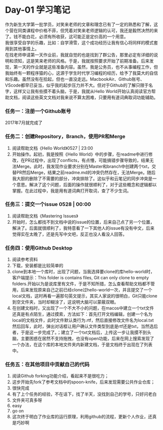 # Day-01 学习笔记
作为新生大学第一批学员，对笑来老师的文章和理念已有了一定的熟悉和了解，这个营在同类课程中价格不菲，但凭着对笑来老师逻辑的认可，我还是毅然决然的来了。钱不能白花，必须有所收获，这可能正是定价高的一个用意。    
我很享受自学的乐趣，比如：自学滑雪，这个成功经历让我有信心将同样的模式套用到其他事情上。    
在找老师申请第一天作业前，我就自觉的也是找到了群公告，那里必定有详细的说明和须知，这是笑来老师的风格。于是，我就按照要求开始了前期准备。后来发现，第一天的作业就是这些准备内容。虽然，我是公务员，也不从事编程工作，但我始终有一颗程序猿的心，这源于学生时代学习编程的经历，给予了我莫大的自信和乐趣。虽然没有在拾起，但也一直没走远。MacbookAir、Github账号、VScode都早已妥当，似乎我的起步压力并不大。但对于Github的了解只限于名字，这样又让我有些摸不着头脑，于是，我就从Hello World开始认真阅读官方帮助文档，阅读这些英文文档对我来说不算太困难，只要用有道词典取词功能辅助。    
### 任务一：注册一个Github账号
2017年7月就完成了
### 任务二：创建Repository，Branch，使用PR和Merge
1. 阅读帮助文档《Hello World》0527 | 23:00
2. 开始操作。起初，我是按照《Hello World》中的步骤，在readme中进行修改，在PR过程中，出现了conflicts，有点懵，可能搞错步骤导致的，结果无法Merge。此时，我发现作业要求分别在Master和branch中创建两个txt，交替PR然后Merge，结果之前readme.md的冲突仍然存在，无法Merge。随后我大胆的删除了不需要的部分，冲突排除了。这似乎和云笔记的同步冲突是一个意思。解决了这个问题，后面的操作就很顺利了，对于这些概念和逻辑都以掌握。在此过程中，我是用有道词典打开取词，查了不少生词。
### 任务三：提交一个issue 0528 | 00:00
1. 阅读帮助文档《Mastering Issues》
2. 开始时，怎么都找不到文档中说的issue的位置，后来自己点了另一个位置，解决了。后面就很顺利了，我特意看了一下其他人的issue有没有中文，后来觉得实在太晚了，还是先写中文吧，反正也没人看没人回答。
### 任务四：使用Github Desktop
1. 阅读参考资料
2. 下载，安装都是比较简单的
3. clone到本地一个库时，出现了问题，当我选择要clone的库hello-world时，客户端提示：This folder is contains files, Git can only clone to empty folders.开始以为是说库里有文件，于是不知所措，怎么查看帮助文档都不管用，后来发现原来自己之前已经clone过hello-world一次，并且提交了一个local文档，这时再看一遍那句英文提示，其实人家说的很明白，Git只能clone到空文件夹，当时却糊涂了，这说明大脑可以蒙蔽双眼。
4. 在创建文档时，又出现了一个不大不小的问题，在macos中建立一个txt文件还真是有点陌生，通过摸索，方法如下：首先打开文档编辑，创建一个名为local的文档文件，此时文件默认类行为.rtf，然后直接修改文件名为local.txt然后回车，此时，弹出对话框让用户确认文件类型到底是rtf还是txt，当然选后者，于是这一步完成了。；建立了一个txt文档后，上传这一步让我摸不到头脑，主要困惑在居然不支持拖拽，也没有open功能，后来在网上搜索发现了一个办法，在这个库的本地文件夹内新建文档，于是文档终于出现在了列表中。
### 任务五：在其他项⽬中贡献⾃⼰的代码
1. 阅读Github forking功能介绍，看起来不是很吃力；
2. 这步开始先fork了参考文档中的spoon-knife，后来发现需要公共作业仓库；
3. 很快完成
4. 有了上个任务的经验，不在话下，找了半天，没找到自己的学号，只好问老白
5. 文件夹可真多呀
6. easy
7. go on
8. 这次终于明白了作业库的运行原理，利用github的流程，更新个人作业，还真是巧妙啊




